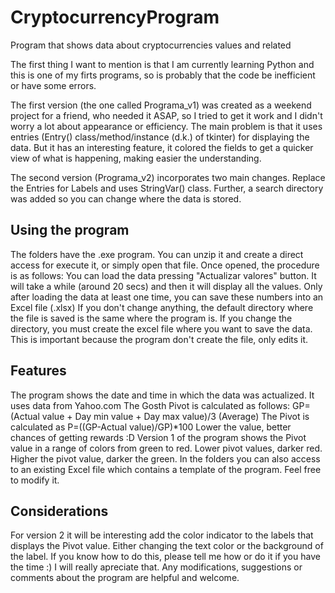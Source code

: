 # CryptocurrencyProgram
Program that shows data about cryptocurrencies values and related

The first thing I want to mention is that I am currently learning Python and this is one of my firts programs, so is probably that the code be inefficient or have some errors.

The first version (the one called Programa_v1) was created as a weekend project for a friend, who needed it ASAP, so I tried to get it work
and I didn't worry a lot about appearance or efficiency. The main problem is that it uses entries (Entry() class/method/instance (d.k.) of tkinter) for displaying the data. 
But it has an interesting feature, it colored the fields to get a quicker view of what is happening, making easier the understanding.

The second version (Programa_v2) incorporates two main changes. Replace the Entries for Labels and uses StringVar() class. Further, a search directory was added so you can change where the data is stored.

## Using the program
The folders have the .exe program. You can unzip it and create a direct access for execute it, or simply open that file.
Once opened, the procedure is as follows:
  You can load the data pressing "Actualizar valores" button. It will take a while (around 20 secs) and then it will display all the values.
  Only after loading the data at least one time, you can save these numbers into an Excel file (.xlsx)
  If you don't change anything, the default directory where the file is saved is the same where the program is.
  If you change the directory, you must create the excel file where you want to save the data. This is important because the program don't create the file,
  only edits it.
  
## Features
  The program shows the date and time in which the data was actualized.
  It uses data from Yahoo.com
  The Gosth Pivot is calculated as follows: GP=(Actual value + Day min value + Day max value)/3 (Average)
  The Pivot is calculated as P=((GP-Actual value)/GP)*100
  Lower the value, better chances of getting rewards :D
  Version 1 of the program shows the Pivot value in a range of colors from green to red. Lower pivot values, darker red. Higher the pivot value, darker the green.
  In the folders you can also access to an existing Excel file which contains a template of the program. Feel free to modify it.
  
## Considerations
  For version 2 it will be interesting add the color indicator to the labels that displays the Pivot value. Either changing the text color or the background of the label. 
  If you know how to do this, please tell me how or do it if you have the time :) I will really apreciate that.
  Any modifications, suggestions or comments about the program are helpful and welcome.
  

